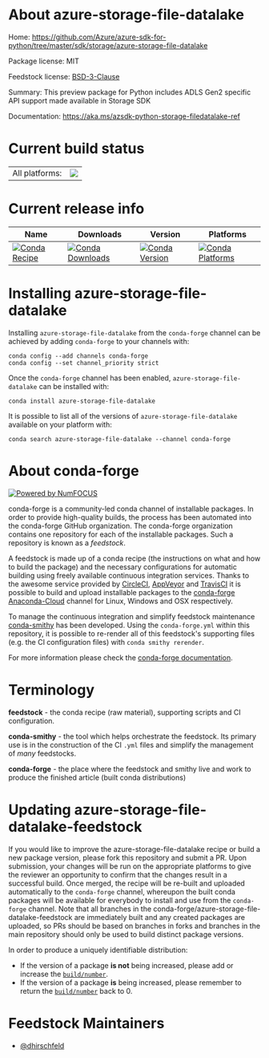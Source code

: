 About azure-storage-file-datalake
=================================

Home: https://github.com/Azure/azure-sdk-for-python/tree/master/sdk/storage/azure-storage-file-datalake

Package license: MIT

Feedstock license: [BSD-3-Clause](https://github.com/conda-forge/azure-storage-file-datalake-feedstock/blob/master/LICENSE.txt)

Summary: This preview package for Python includes ADLS Gen2 specific API support made available in Storage SDK

Documentation: https://aka.ms/azsdk-python-storage-filedatalake-ref

Current build status
====================


<table><tr><td>All platforms:</td>
    <td>
      <a href="https://dev.azure.com/conda-forge/feedstock-builds/_build/latest?definitionId=11571&branchName=master">
        <img src="https://dev.azure.com/conda-forge/feedstock-builds/_apis/build/status/azure-storage-file-datalake-feedstock?branchName=master">
      </a>
    </td>
  </tr>
</table>

Current release info
====================

| Name | Downloads | Version | Platforms |
| --- | --- | --- | --- |
| [![Conda Recipe](https://img.shields.io/badge/recipe-azure--storage--file--datalake-green.svg)](https://anaconda.org/conda-forge/azure-storage-file-datalake) | [![Conda Downloads](https://img.shields.io/conda/dn/conda-forge/azure-storage-file-datalake.svg)](https://anaconda.org/conda-forge/azure-storage-file-datalake) | [![Conda Version](https://img.shields.io/conda/vn/conda-forge/azure-storage-file-datalake.svg)](https://anaconda.org/conda-forge/azure-storage-file-datalake) | [![Conda Platforms](https://img.shields.io/conda/pn/conda-forge/azure-storage-file-datalake.svg)](https://anaconda.org/conda-forge/azure-storage-file-datalake) |

Installing azure-storage-file-datalake
======================================

Installing `azure-storage-file-datalake` from the `conda-forge` channel can be achieved by adding `conda-forge` to your channels with:

```
conda config --add channels conda-forge
conda config --set channel_priority strict
```

Once the `conda-forge` channel has been enabled, `azure-storage-file-datalake` can be installed with:

```
conda install azure-storage-file-datalake
```

It is possible to list all of the versions of `azure-storage-file-datalake` available on your platform with:

```
conda search azure-storage-file-datalake --channel conda-forge
```


About conda-forge
=================

[![Powered by
NumFOCUS](https://img.shields.io/badge/powered%20by-NumFOCUS-orange.svg?style=flat&colorA=E1523D&colorB=007D8A)](https://numfocus.org)

conda-forge is a community-led conda channel of installable packages.
In order to provide high-quality builds, the process has been automated into the
conda-forge GitHub organization. The conda-forge organization contains one repository
for each of the installable packages. Such a repository is known as a *feedstock*.

A feedstock is made up of a conda recipe (the instructions on what and how to build
the package) and the necessary configurations for automatic building using freely
available continuous integration services. Thanks to the awesome service provided by
[CircleCI](https://circleci.com/), [AppVeyor](https://www.appveyor.com/)
and [TravisCI](https://travis-ci.com/) it is possible to build and upload installable
packages to the [conda-forge](https://anaconda.org/conda-forge)
[Anaconda-Cloud](https://anaconda.org/) channel for Linux, Windows and OSX respectively.

To manage the continuous integration and simplify feedstock maintenance
[conda-smithy](https://github.com/conda-forge/conda-smithy) has been developed.
Using the ``conda-forge.yml`` within this repository, it is possible to re-render all of
this feedstock's supporting files (e.g. the CI configuration files) with ``conda smithy rerender``.

For more information please check the [conda-forge documentation](https://conda-forge.org/docs/).

Terminology
===========

**feedstock** - the conda recipe (raw material), supporting scripts and CI configuration.

**conda-smithy** - the tool which helps orchestrate the feedstock.
                   Its primary use is in the construction of the CI ``.yml`` files
                   and simplify the management of *many* feedstocks.

**conda-forge** - the place where the feedstock and smithy live and work to
                  produce the finished article (built conda distributions)


Updating azure-storage-file-datalake-feedstock
==============================================

If you would like to improve the azure-storage-file-datalake recipe or build a new
package version, please fork this repository and submit a PR. Upon submission,
your changes will be run on the appropriate platforms to give the reviewer an
opportunity to confirm that the changes result in a successful build. Once
merged, the recipe will be re-built and uploaded automatically to the
`conda-forge` channel, whereupon the built conda packages will be available for
everybody to install and use from the `conda-forge` channel.
Note that all branches in the conda-forge/azure-storage-file-datalake-feedstock are
immediately built and any created packages are uploaded, so PRs should be based
on branches in forks and branches in the main repository should only be used to
build distinct package versions.

In order to produce a uniquely identifiable distribution:
 * If the version of a package **is not** being increased, please add or increase
   the [``build/number``](https://docs.conda.io/projects/conda-build/en/latest/resources/define-metadata.html#build-number-and-string).
 * If the version of a package **is** being increased, please remember to return
   the [``build/number``](https://docs.conda.io/projects/conda-build/en/latest/resources/define-metadata.html#build-number-and-string)
   back to 0.

Feedstock Maintainers
=====================

* [@dhirschfeld](https://github.com/dhirschfeld/)

